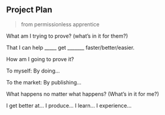 

## Project Plan

> from permissionless apprentice

What am I trying to prove? (what’s in it for them?)


That I can help _____ get _______ faster/better/easier.



How am I going to prove it?

To myself: 
By doing...

To the market: 
By publishing...



What happens no matter what happens? (What’s in it for me?)

I get better at...
I produce...
I learn…
I experience...
